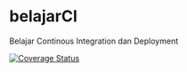 # belajarCI
Belajar Continous Integration dan Deployment

[![Coverage Status](https://coveralls.io/repos/github/santoharyono/belajarCI/badge.svg)](https://coveralls.io/github/santoharyono/belajarCI)
